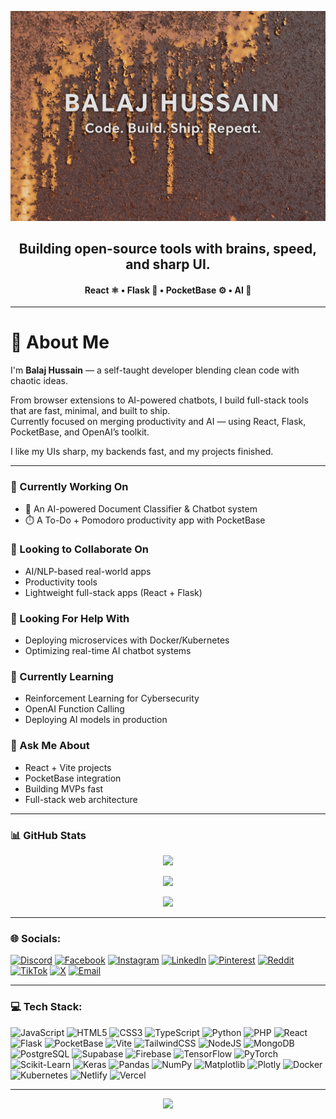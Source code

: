 <p align="center">
  <img src="https://raw.githubusercontent.com/Br7eleven/Br7eleven/main/assets/banner.png" alt="Balaj Hussain Banner" />
</p>

<h2 align="center">Building open-source tools with brains, speed, and sharp UI.</h2>
<h4 align="center">React ⚛️ • Flask 🐍 • PocketBase ⚙️ • AI 🧠</h4>

---

# 💫 About Me

I'm **Balaj Hussain** — a self-taught developer blending clean code with chaotic ideas.

From browser extensions to AI-powered chatbots, I build full-stack tools that are fast, minimal, and built to ship.  
Currently focused on merging productivity and AI — using React, Flask, PocketBase, and OpenAI’s toolkit.

I like my UIs sharp, my backends fast, and my projects finished.

---

### 🔭 Currently Working On

- 🧠 An AI-powered Document Classifier & Chatbot system  
- ⏱️ A To-Do + Pomodoro productivity app with PocketBase

### 👯 Looking to Collaborate On

- AI/NLP-based real-world apps  
- Productivity tools  
- Lightweight full-stack apps (React + Flask)

### 🤝 Looking For Help With

- Deploying microservices with Docker/Kubernetes  
- Optimizing real-time AI chatbot systems

### 🌱 Currently Learning

- Reinforcement Learning for Cybersecurity  
- OpenAI Function Calling  
- Deploying AI models in production

### 💬 Ask Me About

- React + Vite projects  
- PocketBase integration  
- Building MVPs fast  
- Full-stack web architecture

---

### 📊 GitHub Stats

<p align="center">
  <img src="https://github-readme-stats.vercel.app/api?username=Br7eleven&show_icons=true&theme=tokyonight&include_all_commits=true&count_private=true" />
</p>

<p align="center">
  <img src="https://github-readme-streak-stats.herokuapp.com/?user=Br7eleven&theme=tokyonight" />
</p>

<p align="center">
  <img src="https://github-readme-stats.vercel.app/api/top-langs/?username=Br7eleven&layout=compact&theme=tokyonight&langs_count=8" />
</p>

---

### 🌐 Socials:

[![Discord](https://img.shields.io/badge/Discord-%237289DA.svg?logo=discord&logoColor=white)](https://discord.gg/f3TEy8dF)
[![Facebook](https://img.shields.io/badge/Facebook-%231877F2.svg?logo=Facebook&logoColor=white)](https://facebook.com/balajhussainn)
[![Instagram](https://img.shields.io/badge/Instagram-%23E4405F.svg?logo=Instagram&logoColor=white)](https://instagram.com/balajhussainn)
[![LinkedIn](https://img.shields.io/badge/LinkedIn-%230077B5.svg?logo=linkedin&logoColor=white)](https://linkedin.com/in/Br7eleven)
[![Pinterest](https://img.shields.io/badge/Pinterest-%23E60023.svg?logo=Pinterest&logoColor=white)](https://pinterest.com/Br7eleven)
[![Reddit](https://img.shields.io/badge/Reddit-%23FF4500.svg?logo=Reddit&logoColor=white)](https://reddit.com/user/balajhussain1122@gmail.com)
[![TikTok](https://img.shields.io/badge/TikTok-%23000000.svg?logo=TikTok&logoColor=white)](https://tiktok.com/@balajhussainn)
[![X](https://img.shields.io/badge/X-black.svg?logo=X&logoColor=white)](https://x.com/BalajHussainn)
[![Email](https://img.shields.io/badge/Email-D14836?logo=gmail&logoColor=white)](mailto:balajhussain1122@gmail.com)

---

### 💻 Tech Stack:

![JavaScript](https://img.shields.io/badge/javascript-%23323330.svg?style=for-the-badge&logo=javascript&logoColor=%23F7DF1E)
![HTML5](https://img.shields.io/badge/html5-%23E34F26.svg?style=for-the-badge&logo=html5&logoColor=white)
![CSS3](https://img.shields.io/badge/css3-%231572B6.svg?style=for-the-badge&logo=css3&logoColor=white)
![TypeScript](https://img.shields.io/badge/typescript-%23007ACC.svg?style=for-the-badge&logo=typescript&logoColor=white)
![Python](https://img.shields.io/badge/python-3670A0?style=for-the-badge&logo=python&logoColor=ffdd54)
![PHP](https://img.shields.io/badge/php-%23777BB4.svg?style=for-the-badge&logo=php&logoColor=white)
![React](https://img.shields.io/badge/react-%2320232a.svg?style=for-the-badge&logo=react&logoColor=%2361DAFB)
![Flask](https://img.shields.io/badge/flask-000000.svg?style=for-the-badge&logo=flask&logoColor=white)
![PocketBase](https://img.shields.io/badge/pocketbase-%23b8dbe4.svg?style=for-the-badge&logo=Pocketbase&logoColor=black)
![Vite](https://img.shields.io/badge/vite-%23646CFF.svg?style=for-the-badge&logo=vite&logoColor=white)
![TailwindCSS](https://img.shields.io/badge/tailwindcss-%2338B2AC.svg?style=for-the-badge&logo=tailwind-css&logoColor=white)
![NodeJS](https://img.shields.io/badge/node.js-6DA55F?style=for-the-badge&logo=node.js&logoColor=white)
![MongoDB](https://img.shields.io/badge/MongoDB-%234ea94b.svg?style=for-the-badge&logo=mongodb&logoColor=white)
![PostgreSQL](https://img.shields.io/badge/postgres-%23316192.svg?style=for-the-badge&logo=postgresql&logoColor=white)
![Supabase](https://img.shields.io/badge/Supabase-3ECF8E?style=for-the-badge&logo=supabase&logoColor=white)
![Firebase](https://img.shields.io/badge/firebase-%23039BE5.svg?style=for-the-badge&logo=firebase)
![TensorFlow](https://img.shields.io/badge/TensorFlow-%23FF6F00.svg?style=for-the-badge&logo=TensorFlow&logoColor=white)
![PyTorch](https://img.shields.io/badge/PyTorch-%23EE4C2C.svg?style=for-the-badge&logo=PyTorch&logoColor=white)
![Scikit-Learn](https://img.shields.io/badge/scikit--learn-%23F7931E.svg?style=for-the-badge&logo=scikit-learn&logoColor=white)
![Keras](https://img.shields.io/badge/Keras-%23D00000.svg?style=for-the-badge&logo=Keras&logoColor=white)
![Pandas](https://img.shields.io/badge/pandas-%23150458.svg?style=for-the-badge&logo=pandas&logoColor=white)
![NumPy](https://img.shields.io/badge/numpy-%23013243.svg?style=for-the-badge&logo=numpy&logoColor=white)
![Matplotlib](https://img.shields.io/badge/Matplotlib-%23ffffff.svg?style=for-the-badge&logo=Matplotlib&logoColor=black)
![Plotly](https://img.shields.io/badge/Plotly-%233F4F75.svg?style=for-the-badge&logo=plotly&logoColor=white)
![Docker](https://img.shields.io/badge/Docker-%230db7ed.svg?style=for-the-badge&logo=docker&logoColor=white)
![Kubernetes](https://img.shields.io/badge/kubernetes-%23326ce5.svg?style=for-the-badge&logo=kubernetes&logoColor=white)
![Netlify](https://img.shields.io/badge/netlify-%23000000.svg?style=for-the-badge&logo=netlify&logoColor=#00C7B7)
![Vercel](https://img.shields.io/badge/vercel-%23000000.svg?style=for-the-badge&logo=vercel&logoColor=white)

---

<p align="center">
  <img src="https://visitcount.itsvg.in/api?id=Br7eleven&icon=0&color=0" />
</p>

<!-- Proudly built by Balaj Hussain — Clean Code. Fast Builds. Real Impact. -->
